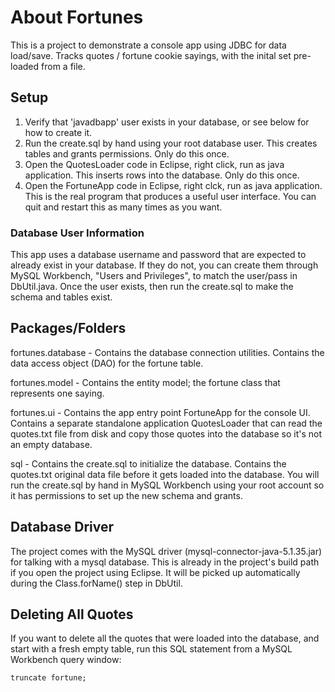 # About Fortunes

This is a project to demonstrate a console app using JDBC for data load/save.  Tracks 
quotes / fortune cookie sayings, with the inital set pre-loaded from a file.

## Setup

1. Verify that 'javadbapp' user exists in your database, or see below for how to create it.
2. Run the create.sql by hand using your root database user.  This creates tables and grants permissions.
Only do this once.
3. Open the QuotesLoader code in Eclipse, right click, run as java application.  This inserts rows 
into the database.  Only do this once.
4. Open the FortuneApp code in Eclipse, right clck, run as java application.  This is the real program
that produces a useful user interface.  You can quit and restart this as many times as you want.

### Database User Information

This app uses a database username and password that are expected to already exist in your database.
If they do not, you can create them through MySQL Workbench, "Users and Privileges", to match
the user/pass in DbUtil.java.  Once the user exists, then run the create.sql to make the schema and
tables exist.

## Packages/Folders

fortunes.database - Contains the database connection utilities.  Contains the data access
object (DAO) for the fortune table.

fortunes.model - Contains the entity model; the fortune class that represents one saying.

fortunes.ui - Contains the app entry point FortuneApp for the console UI.  Contains a separate 
standalone application QuotesLoader that can read the quotes.txt file from disk and copy those quotes
into the database so it's not an empty database.

sql - Contains the create.sql to initialize the database.  Contains the quotes.txt original data
file before it gets loaded into the database.  You will run the create.sql by hand in MySQL Workbench
using your root account so it has permissions to set up the new schema and grants.

## Database Driver

The project comes with the MySQL driver (mysql-connector-java-5.1.35.jar) for talking with a
mysql database.  This is already in the project's build path if you open the project using Eclipse.
It will be picked up automatically during the Class.forName() step in DbUtil.

## Deleting All Quotes

If you want to delete all the quotes that were loaded into the database, and start with a 
fresh empty table, run this SQL statement from a MySQL Workbench query window:

    truncate fortune;


